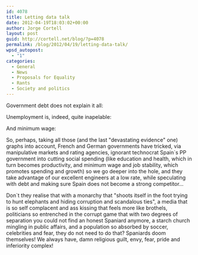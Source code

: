 ```yaml
---
id: 4078
title: Letting data talk
date: 2012-04-19T18:03:02+00:00
author: Jorge Cortell
layout: post
guid: http://cortell.net/blog/?p=4078
permalink: /blog/2012/04/19/letting-data-talk/
wpsd_autopost:
  - "1"
categories:
  - General
  - News
  - Proposals for Equality
  - Rants
  - Society and politics
---
```

Government debt does not explain it all:</p> 

Unemployment is, indeed, quite inapelable:</p> 

And minimum wage:</p> 

So, perhaps, taking all those (and the last "devastating evidence" one) graphs into account, French and German governments have tricked, via manipulative markets and rating agencies, ignorant technocrat Spain`s PP government into cutting social spending (like education and health, which in turn becomes productivity, and minimum wage and job stability, which promotes spending and growth) so we go deeper into the hole, and they take advantage of our excellent engineers at a low rate, while speculating with debt and making sure Spain does not become a strong competitor...</p> 

Don`t they realise that with a monarchy that "shoots itself in the foot trying to hunt elephants and hiding corruption and scandalous ties", a media that is so self complacent and ass kissing that feels more like brothels, politicians so entrenched in the corrupt game that with two degrees of separation you could not find an honest Spaniard anymore, a starch church mingling in public affairs, and a population so absorbed by soccer, celebrities and fear, they do not need to do that? Spaniards doom themselves! We always have, damn religious guilt, envy, fear, pride and inferiority complex!